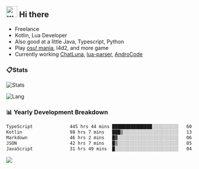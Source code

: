 ## <img alt="wave" src="https://raw.githubusercontent.com/MartinHeinz/MartinHeinz/master/wave.gif" width="30px"> Hi there

- Freelance
- Kotlin, Lua Developer
- Also good at a little Java, Typescript, Python
- Play [osu! mania](https://osu.ppy.sh/users/29808669), l4d2, and more game
- Currently working [ChatLuna](https://github.com/ChatLunaLab), [lua-parser](https://github.com/dingyi222666/lua-parser), [AndroCode](https://github.com/dingyi222666/AndroCode)

### 📋Stats

![Stats](https://github-readme-stats.vercel.app/api?username=dingyi222666&show_icons=true&icon_color=47A69E&title_color=47A69E&count_private=true)    

![Lang](https://github-readme-stats.vercel.app/api/top-langs/?username=dingyi222666&layout=compact&title_color=47A69E&hide=html,css,c,c%2B%2B)   

### 📊 Yearly Development Breakdown

<!--START_SECTION:waka-->

```txt
TypeScript              445 hrs 44 mins ███████████████░░░░░░░░░░   60.26 %
Kotlin                  98 hrs 7 mins   ███▒░░░░░░░░░░░░░░░░░░░░░   13.27 %
Markdown                46 hrs 2 mins   █▓░░░░░░░░░░░░░░░░░░░░░░░   06.22 %
JSON                    42 hrs 7 mins   █▒░░░░░░░░░░░░░░░░░░░░░░░   05.69 %
JavaScript              31 hrs 49 mins  █░░░░░░░░░░░░░░░░░░░░░░░░   04.30 %
```

<!--END_SECTION:waka-->

![](https://komarev.com/ghpvc/?username=dingyi222666)
